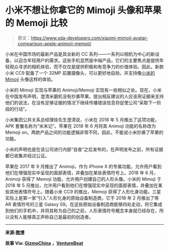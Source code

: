 # 小米不想让你拿它的 Mimoji 头像和苹果的 Memoji 比较

> 原文：<https://www.xda-developers.com/xiaomi-mimoji-avatar-comparison-apple-animoji-memoji/>

小米在中国市场的最新产品是其全新的 CC 系列——一系列以相机为中心的新设备，以迎合年轻用户的需求。这些手机显然是中端产品，它们的主要焦点是提供年轻观众寻求的相机体验，而不仅仅是提供积极和有竞争力的价值体验。因此，新款小米 CC9 配备了一个 32MP 前置摄像头，可以更好地自拍，并支持像[小米的 Mimoji](https://www.xda-developers.com/download-xiaomi-mimojis-ported-for-android-5-0-devices/) 头像这样的体验。

小米的 Mimoji 实现与苹果的 Animoji/Memoji 实现有一些相似之处。现在，小米在中国发布声明，澄清米磨机没有抄袭苹果。提出相反建议的人应该用证据来支持他们的说法，在没有足够证据的情况下继续传播错误信息将促使公司“采取下一阶段的行动”。

小米集团公共关系总经理徐先生澄清说，小米在 2018 年 5 月推出了这项功能，APK 套餐名称为“米末记”。苹果在 2018 年 6 月将其 Animoji 功能的名称改为 Memoji on。两款产品之间的功能逻辑非常不同，因此，不能说小米抄袭了苹果的功能。

小米的声明也是在该公司进行内部“自查”之后发布的，在声明发布之前，所有证据都已收集并经过公证。

苹果在 2017 年 9 月推出了 Animoji，作为 iPhone X 的专属功能，允许用户看到他们在增强现实中呈现的面部表情，并叠加在某些表情符号上。2018 年 6 月，Animoji 获得了 Memoji 功能，允许用户创建自己的人形头像。小米的 Mimoji 于 2018 年 5 月推出，允许用户看到他们在增强现实中呈现的面部表情，并叠加在某些其他表情符号上。随着小米 CC9 的推出，Memoji 获得了人形化身功能。三星实际上是第一家“引入”人形化身的原始设备制造商，它于 2018 年 2 月推出了带 AR 表情符号的三星 Galaxy S9。在这些原始设备制造商能够四处走动，将它集成到他们的手机中，并将其称为自己的之前，人形表情符号概念本身就已经存在，所以没有人能够真正声称自己是最初的创造者。

* * *

**来源:[微博](https://www.weibo.com/1654810804/HBqzzuzR9?type=comment)**

**故事 Via: [GizmoChina](https://www.gizmochina.com/2019/07/01/xiaomi-clarifies-mimoji-controversy/) ，[VentureBeat](https://venturebeat.com/2019/07/02/xiaomi-threatens-writers-over-mimoji-apps-overlap-with-apples-memoji/)**